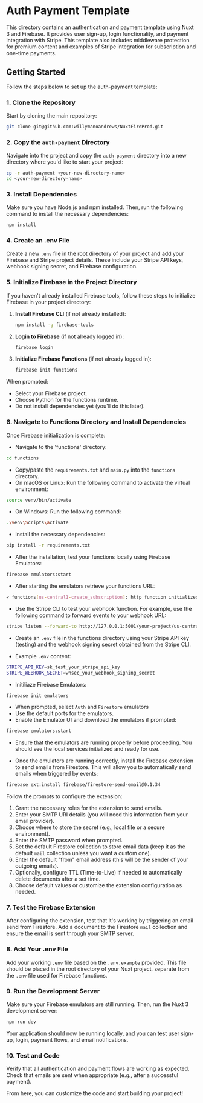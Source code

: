 
# Auth Payment Template

This directory contains an authentication and payment template using Nuxt 3 and Firebase. It provides user sign-up, login functionality, and payment integration with Stripe. This template also includes middleware protection for premium content and examples of Stripe integration for subscription and one-time payments.

## Getting Started

Follow the steps below to set up the auth-payment template:

### 1. Clone the Repository
Start by cloning the main repository:

```bash
git clone git@github.com:willymanoandrews/NuxtFireProd.git
```

### 2. Copy the `auth-payment` Directory
Navigate into the project and copy the `auth-payment` directory into a new directory where you'd like to start your project:

```bash
cp -r auth-payment <your-new-directory-name>
cd <your-new-directory-name>
```

### 3. Install Dependencies
Make sure you have Node.js and npm installed. Then, run the following command to install the necessary dependencies:

```bash
npm install
```

### 4. Create an .env File
Create a new `.env` file in the root directory of your project and add your Firebase and Stripe project details. These include your Stripe API keys, webhook signing secret, and Firebase configuration.

### 5. Initialize Firebase in the Project Directory
If you haven't already installed Firebase tools, follow these steps to initialize Firebase in your project directory:

1. **Install Firebase CLI** (if not already installed):
   ```bash
   npm install -g firebase-tools
   ```
2. **Login to Firebase** (if not already logged in):
   ```bash
   firebase login
   ```

3. **Initialize Firebase Functions** (if not already logged in):
   ```bash
   firebase init functions
   ```
When prompted:
- Select your Firebase project.
- Choose Python for the functions runtime.
- Do not install dependencies yet (you'll do this later).

### 6. Navigate to Functions Directory and Install Dependencies
Once Firebase initialization is complete:
- Navigate to the 'functions' directory:

```bash
cd functions
```

- Copy/paste the `requirements.txt` and `main.py` into the `functions` directory.
- On macOS or Linux: Run the following command to activate the virtual environment:

```bash
source venv/bin/activate
```

- On Windows: Run the following command:

```bash
.\venv\Scripts\activate
```

- Install the necessary dependencies:

```bash
pip install -r requirements.txt
```

- After the installation, test your functions locally using Firebase Emulators:

```bash
firebase emulators:start
```

- After starting the emulators retrieve your functions URL:

```bash
✔ functions[us-central1-create_subscription]: http function initialized (http://127.0.0.1:5001/your-project/us-central1/create_subscription)
```

- Use the Stripe CLI to test your webhook function. For example, use the following command to forward events to your webhook URL:

```bash
stripe listen --forward-to http://127.0.0.1:5001/your-project/us-central1/stripe_webhook
```

- Create an `.env` file in the functions directory using your Stripe API key (testing) and the webhook signing secret obtained from the Stripe CLI.

- Example `.env` content:

```bash
STRIPE_API_KEY=sk_test_your_stripe_api_key
STRIPE_WEBHOOK_SECRET=whsec_your_webhook_signing_secret
```

- Initiliaze Firebase Emulators:

```bash
firebase init emulators
```

- When prompted, select `Auth` and `Firestore` emulators
- Use the default ports for the emulators.
- Enable the Emulator UI and download the emulators if prompted:

```bash
firebase emulators:start
```

- Ensure that the emulators are running properly before proceeding. You should see the local services initialized and ready for use.

- Once the emulators are running correctly, install the Firebase extension to send emails from Firestore. This will allow you to automatically send emails when triggered by events:

```bash
firebase ext:install firebase/firestore-send-email@0.1.34
```

Follow the prompts to configure the extension:

1. Grant the necessary roles for the extension to send emails.
2. Enter your SMTP URI details (you will need this information from your email provider).
3. Choose where to store the secret (e.g., local file or a secure environment).
4. Enter the SMTP password when prompted.
5. Set the default Firestore collection to store email data (keep it as the default `mail` collection unless you want a custom one).
6. Enter the default "from" email address (this will be the sender of your outgoing emails).
7. Optionally, configure TTL (Time-to-Live) if needed to automatically delete documents after a set time.
8. Choose default values or customize the extension configuration as needed.

### 7. Test the Firebase Extension

After configuring the extension, test that it's working by triggering an email send from Firestore. Add a document to the Firestore `mail` collection and ensure the email is sent through your SMTP server.

### 8. Add Your .env File

Add your working `.env` file based on the `.env.example` provided. This file should be placed in the root directory of your Nuxt project, separate from the `.env` file used for Firebase functions.


### 9. Run the Development Server

Make sure your Firebase emulators are still running. Then, run the Nuxt 3 development server:

```bash
npm run dev
```
Your application should now be running locally, and you can test user sign-up, login, payment flows, and email notifications.

### 10. Test and Code

Verify that all authentication and payment flows are working as expected. Check that emails are sent when appropriate (e.g., after a successful payment).

From here, you can customize the code and start building your project!

